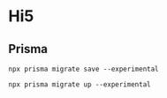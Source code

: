 
# Hi5


## Prisma
```
npx prisma migrate save --experimental

npx prisma migrate up --experimental
```

